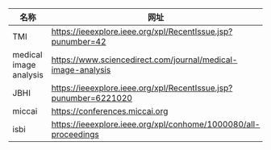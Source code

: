 | 名称 | 网址 |
|  - | - | 
| TMI | https://ieeexplore.ieee.org/xpl/RecentIssue.jsp?punumber=42 |
| medical image analysis | https://www.sciencedirect.com/journal/medical-image-analysis|
| JBHI | https://ieeexplore.ieee.org/xpl/RecentIssue.jsp?punumber=6221020 |
| miccai |https://conferences.miccai.org |
| isbi | https://ieeexplore.ieee.org/xpl/conhome/1000080/all-proceedings |
